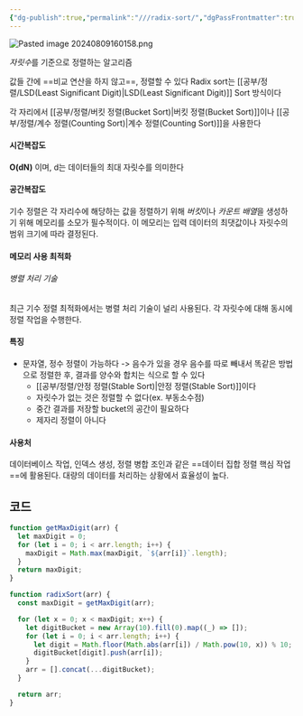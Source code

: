 ```yaml
---
{"dg-publish":true,"permalink":"///radix-sort/","dgPassFrontmatter":true}
---
```



![Pasted image 20240809160158.png](/img/user/%EC%B2%A8%EB%B6%80%ED%8C%8C%EC%9D%BC/Pasted%20image%2020240809160158.png)

*자릿수*를 기준으로 정렬하는 알고리즘

값들 간에 ==비교 연산을 하지 않고==,  정렬할 수 있다
Radix sort는 [[공부/정렬/LSD(Least Significant Digit)\|LSD(Least Significant Digit)]] Sort 방식이다

각 자리에서 [[공부/정렬/버킷 정렬(Bucket Sort)\|버킷 정렬(Bucket Sort)]]이나 [[공부/정렬/계수 정렬(Counting Sort)\|계수 정렬(Counting Sort)]]을 사용한다

#### 시간복잡도
**O(dN)** 이며, d는 데이터들의 최대 자릿수를 의미한다

#### 공간복잡도
기수 정렬은 각 자리수에 해당하는 값을 정렬하기 위해 *버킷*이나 *카운트 배열*을 생성하기 위해 메모리를 소모가 필수적이다.
이 메모리는 입력 데이터의 최댓값이나 자릿수의 범위 크기에 따라 결정된다. 

#### 메모리 사용 최적화
###### 병렬 처리 기술
최근 기수 정렬 최적화에서는 병렬 처리 기술이 널리 사용된다. 각 자릿수에 대해 동시에 정렬 작업을 수행한다.

#### 특징
- 문자열, 정수 정렬이 가능하다
  -> 음수가 있을 경우 음수를 따로 빼내서 똑같은 방법으로 정렬한 후, 결과를 양수와 합치는 식으로 할 수 있다
  - [[공부/정렬/안정 정렬(Stable Sort)\|안정 정렬(Stable Sort)]]이다
  - 자릿수가 없는 것은 정렬할 수 없다(ex. 부동소수점)
  - 중간 결과를 저장할 bucket의 공간이 필요하다
  - 제자리 정렬이 아니다

#### 사용처
데이터베이스 작업, 인덱스 생성, 정렬 병합 조인과 같은 ==데이터 집합 정렬 핵심 작업==에 활용된다.
대량의 데이터를 처리하는 상황에서 효율성이 높다.

## 코드
```js
function getMaxDigit(arr) {
  let maxDigit = 0;
  for (let i = 0; i < arr.length; i++) {
    maxDigit = Math.max(maxDigit, `${arr[i]}`.length);
  }
  return maxDigit;
}

function radixSort(arr) {
  const maxDigit = getMaxDigit(arr);

  for (let x = 0; x < maxDigit; x++) {
    let digitBucket = new Array(10).fill(0).map((_) => []);
    for (let i = 0; i < arr.length; i++) {
      let digit = Math.floor(Math.abs(arr[i]) / Math.pow(10, x)) % 10;
      digitBucket[digit].push(arr[i]);
    }
    arr = [].concat(...digitBucket);
  }

  return arr;
}
```